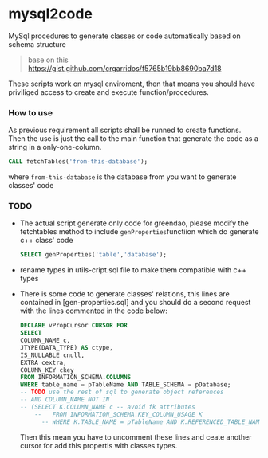 mysql2code
===

MySql procedures to generate classes or code automatically based on schema structure
> base on this https://gist.github.com/crgarridos/f5765b19bb8690ba7d18

These scripts work on mysql enviroment, then that means you should have priviliged access to create and execute function/procedures. 

### How to use
As previous requirement all scripts shall be runned to create functions.
Then the use is just the call to the main function that generate the code as a string in a only-one-column.
```sql
CALL fetchTables('from-this-database');
```
where `from-this-database` is the database from you want to generate classes' code

### TODO
* The actual script generate only code for greendao, please modify the fetchtables method to include `genProperties`functiion which do generate c++ class' code 

    ```sql
    SELECT genProperties('table','database');
    ```
* rename types in utils-cript.sql file to make them compatible with c++ types
* There is some code to generate classes' relations, this lines are contained in [gen-properties.sql] and you should do a second request with the lines commented in the code below:
    ```sql
    DECLARE vPropCursor CURSOR FOR 
    SELECT 
    COLUMN_NAME c,
    JTYPE(DATA_TYPE) AS ctype,
    IS_NULLABLE cnull, 
    EXTRA cextra, 
    COLUMN_KEY ckey
    FROM INFORMATION_SCHEMA.COLUMNS 
    WHERE table_name = pTableName AND TABLE_SCHEMA = pDatabase;
    -- TODO use the rest of sql to generate object references
    -- AND COLUMN_NAME NOT IN
    -- (SELECT K.COLUMN_NAME c -- avoid fk attributes
    	--   FROM INFORMATION_SCHEMA.KEY_COLUMN_USAGE K
    	  -- WHERE K.TABLE_NAME = pTableName AND K.REFERENCED_TABLE_NAME IS NOT NULL);
    ```
    Then this mean you have to uncomment these lines and ceate another cursor for add this propertis with classes types.
